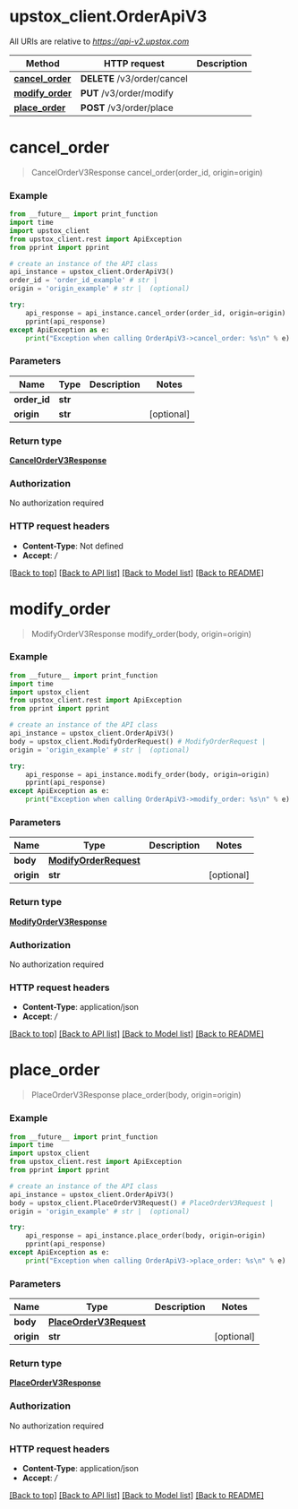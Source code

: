 # upstox_client.OrderApiV3

All URIs are relative to *https://api-v2.upstox.com*

Method | HTTP request | Description
------------- | ------------- | -------------
[**cancel_order**](OrderApiV3.md#cancel_order) | **DELETE** /v3/order/cancel | 
[**modify_order**](OrderApiV3.md#modify_order) | **PUT** /v3/order/modify | 
[**place_order**](OrderApiV3.md#place_order) | **POST** /v3/order/place | 

# **cancel_order**
> CancelOrderV3Response cancel_order(order_id, origin=origin)



### Example
```python
from __future__ import print_function
import time
import upstox_client
from upstox_client.rest import ApiException
from pprint import pprint

# create an instance of the API class
api_instance = upstox_client.OrderApiV3()
order_id = 'order_id_example' # str | 
origin = 'origin_example' # str |  (optional)

try:
    api_response = api_instance.cancel_order(order_id, origin=origin)
    pprint(api_response)
except ApiException as e:
    print("Exception when calling OrderApiV3->cancel_order: %s\n" % e)
```

### Parameters

Name | Type | Description  | Notes
------------- | ------------- | ------------- | -------------
 **order_id** | **str**|  | 
 **origin** | **str**|  | [optional] 

### Return type

[**CancelOrderV3Response**](CancelOrderV3Response.md)

### Authorization

No authorization required

### HTTP request headers

 - **Content-Type**: Not defined
 - **Accept**: */*

[[Back to top]](#) [[Back to API list]](../README.md#documentation-for-api-endpoints) [[Back to Model list]](../README.md#documentation-for-models) [[Back to README]](../README.md)

# **modify_order**
> ModifyOrderV3Response modify_order(body, origin=origin)



### Example
```python
from __future__ import print_function
import time
import upstox_client
from upstox_client.rest import ApiException
from pprint import pprint

# create an instance of the API class
api_instance = upstox_client.OrderApiV3()
body = upstox_client.ModifyOrderRequest() # ModifyOrderRequest | 
origin = 'origin_example' # str |  (optional)

try:
    api_response = api_instance.modify_order(body, origin=origin)
    pprint(api_response)
except ApiException as e:
    print("Exception when calling OrderApiV3->modify_order: %s\n" % e)
```

### Parameters

Name | Type | Description  | Notes
------------- | ------------- | ------------- | -------------
 **body** | [**ModifyOrderRequest**](ModifyOrderRequest.md)|  | 
 **origin** | **str**|  | [optional] 

### Return type

[**ModifyOrderV3Response**](ModifyOrderV3Response.md)

### Authorization

No authorization required

### HTTP request headers

 - **Content-Type**: application/json
 - **Accept**: */*

[[Back to top]](#) [[Back to API list]](../README.md#documentation-for-api-endpoints) [[Back to Model list]](../README.md#documentation-for-models) [[Back to README]](../README.md)

# **place_order**
> PlaceOrderV3Response place_order(body, origin=origin)



### Example
```python
from __future__ import print_function
import time
import upstox_client
from upstox_client.rest import ApiException
from pprint import pprint

# create an instance of the API class
api_instance = upstox_client.OrderApiV3()
body = upstox_client.PlaceOrderV3Request() # PlaceOrderV3Request | 
origin = 'origin_example' # str |  (optional)

try:
    api_response = api_instance.place_order(body, origin=origin)
    pprint(api_response)
except ApiException as e:
    print("Exception when calling OrderApiV3->place_order: %s\n" % e)
```

### Parameters

Name | Type | Description  | Notes
------------- | ------------- | ------------- | -------------
 **body** | [**PlaceOrderV3Request**](PlaceOrderV3Request.md)|  | 
 **origin** | **str**|  | [optional] 

### Return type

[**PlaceOrderV3Response**](PlaceOrderV3Response.md)

### Authorization

No authorization required

### HTTP request headers

 - **Content-Type**: application/json
 - **Accept**: */*

[[Back to top]](#) [[Back to API list]](../README.md#documentation-for-api-endpoints) [[Back to Model list]](../README.md#documentation-for-models) [[Back to README]](../README.md)

